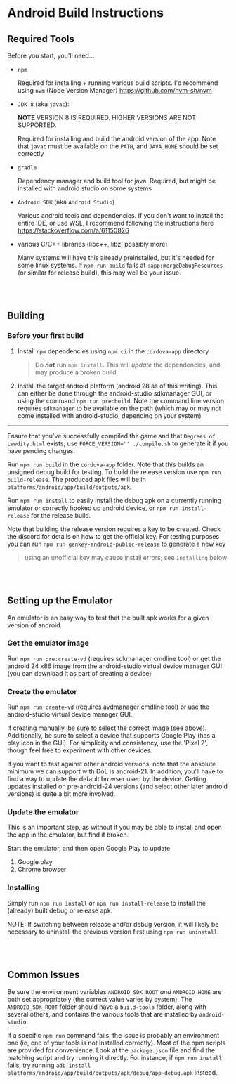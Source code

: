 # Android Build Instructions

## Required Tools

Before you start, you'll need...
  - `npm`

    Required for installing + running various build scripts. I'd recommend using `nvm` (Node Version Manager) https://github.com/nvm-sh/nvm

  - `JDK 8` (aka `javac`):

    **NOTE** VERSION 8 IS REQUIRED. HIGHER VERSIONS ARE NOT SUPPORTED.

    Required for installing and build the android version of the app. Note that `javac` must be available on the `PATH`, and `JAVA_HOME` should be set correctly

  - `gradle`

    Dependency manager and build tool for java. Required, but might be installed with android studio on some systems

  - `Android SDK` (aka `Android Studio`)

    Various android tools and dependencies. If you don't want to install the entire IDE, or use WSL, I recommend following the instructions here https://stackoverflow.com/a/61150826

  - various C/C++ libraries (libc++, libz, possibly more)

    Many systems will have this already preinstalled, but it's needed for some linux systems. If `npm run build` fails at `:app:mergeDebugResources` (or similar for release build), this may well be your issue.



<br/> <br/>

## Building

### Before your first build
  1. Install `npm` dependencies using `npm ci` in the `cordova-app` directory

     > Do ***not*** run `npm install`. This will *update* the dependencies, and may produce a broken build

  2. Install the target android platform (android 28 as of this writing). This can either be done through the android-studio 
    sdkmanager GUI, or using the command `npm run pre:build`. Note the command line version requires `sdkmanager` 
    to be available on the path (which may or may not come installed with android-studio, depending on your system)

-------

Ensure that you've successfully compiled the game and that `Degrees of Lewdity.html` exists; use `FORCE_VERSION='' ./compile.sh` to generate it if you have pending changes.

Run `npm run build` in the `cordova-app` folder. Note that this builds an unsigned debug build for testing. To build the release version use `npm run build-release`. The produced apk files will be in `platforms/android/app/build/outputs/apk`. 

Run `npm run install` to easily install the debug apk on a currently running emulator or correctly hooked up android device, or `npm run install-release` for the release build.

Note that building the release version requires a key to be created. Check the discord for details on how to get the official key. For testing purposes you can run `npm run genkey-android-public-release` to generate a new key 
    
> using an unofficial key may cause install errors; see `Installing` below

<br/> <br/>

## Setting up the Emulator

An emulator is an easy way to test that the built apk works for a given version of android.

### Get the emulator image

Run `npm run pre:create-vd` (requires sdkmanager cmdline tool) or get the android 24 x86 image from the android-studio virtual device manager GUI (you can download it as part of creating a device)

### Create the emulator

Run `npm run create-vd` (requires avdmanager cmdline tool) or use the android-studio virtual device manager GUI.

If creating manually, be sure to select the correct image (see above). Additionally, be sure to select a device that supports Google Play 
(has a play icon in the GUI). For simplicity and consistency, use the 'Pixel 2', though feel free to experiment with other devices.

If you want to test against other android versions, note that the absolute minimum we can support with DoL is android-21. In addition, you'll have to find a way to update the default browser used by the device. Getting updates installed on pre-android-24 versions (and select other later android versions) is quite a bit more involved.

### **Update the emulator**
This is an important step, as without it you may be able to install and open the app in the emulator, but find it broken.

Start the emulator, and then open Google Play to update
1. Google play
2. Chrome browser

### Installing

Simply run `npm run install` or `npm run install-release` to install the (already) built debug or release apk.

NOTE: If switching between release and/or debug version, it will likely be necessary to uninstall the previous version first using `npm run uninstall`.

<br/><br/>

## Common Issues

Be sure the environment variables `ANDROID_SDK_ROOT` *and* `ANDROID_HOME` are both set appropriately (the correct value varies by system). The `ANDROID_SDK_ROOT` folder should have a `build-tools` folder, along with several others, and contains the various tools that are installed by `android-studio`.

If a specific `npm run` command fails, the issue is probably an environment one (ie, one of your tools is not installed correctly). 
Most of the npm scripts are provided for convenience. Look at the `package.json` file and find the matching script and try running it directly. 
For instance, if `npm run install` fails, try running `adb install platforms/android/app/build/outputs/apk/debug/app-debug.apk` instead.

